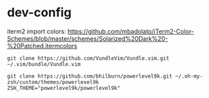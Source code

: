 # dev-config


iterm2 import colors: https://github.com/mbadolato/iTerm2-Color-Schemes/blob/master/schemes/Solarized%20Dark%20-%20Patched.itermcolors

```
git clone https://github.com/VundleVim/Vundle.vim.git ~/.vim/bundle/Vundle.vim
```

```
git clone https://github.com/bhilburn/powerlevel9k.git ~/.oh-my-zsh/custom/themes/powerlevel9k
ZSH_THEME="powerlevel9k/powerlevel9k"
```

